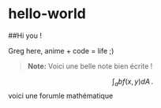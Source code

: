 # hello-world

##Hi you !

Greg here, anime + code = life ;) 
>**Note:** Voici une belle note bien écrite !

$$
\int_{a}{b} f(x,y) dA\,.
$$
voici une forumle mathématique
